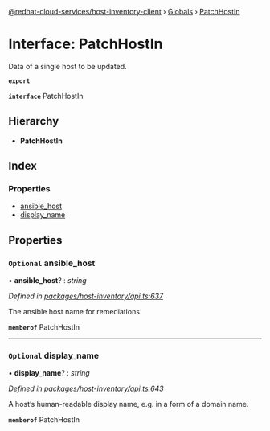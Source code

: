 [@redhat-cloud-services/host-inventory-client](../README.md) › [Globals](../globals.md) › [PatchHostIn](patchhostin.md)

# Interface: PatchHostIn

Data of a single host to be updated.

**`export`** 

**`interface`** PatchHostIn

## Hierarchy

* **PatchHostIn**

## Index

### Properties

* [ansible_host](patchhostin.md#optional-ansible_host)
* [display_name](patchhostin.md#optional-display_name)

## Properties

### `Optional` ansible_host

• **ansible_host**? : *string*

*Defined in [packages/host-inventory/api.ts:637](https://github.com/RedHatInsights/javascript-clients/blob/master/packages/host-inventory/api.ts#L637)*

The ansible host name for remediations

**`memberof`** PatchHostIn

___

### `Optional` display_name

• **display_name**? : *string*

*Defined in [packages/host-inventory/api.ts:643](https://github.com/RedHatInsights/javascript-clients/blob/master/packages/host-inventory/api.ts#L643)*

A host’s human-readable display name, e.g. in a form of a domain name.

**`memberof`** PatchHostIn

